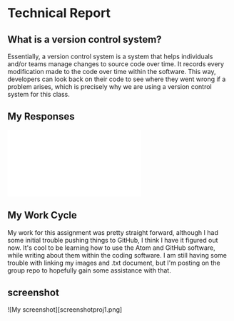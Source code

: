 # Technical Report
## What is a version control system?
Essentially, a version control system is a system that helps individuals and/or teams manage changes to source code over time. It records every modification made to the code over time within the software. This way, developers can look back on their code to see where they went wrong if a problem arises, which is precisely why we are using a version control system for this class.

## My Responses
![My Responses txt](./assignment2/responses.txt)

## My Work Cycle
My work for this assignment was pretty straight forward, although I had some initial trouble pushing things to GitHub, I think I have it figured out now. It's cool to be learning how to use the Atom and GitHub software, while writing about them within the coding software. I am still having some trouble with linking my images and .txt document, but I'm posting on the group repo to hopefully gain some assistance with that.

## screenshot
![My screenshot][screenshotproj1.png]
